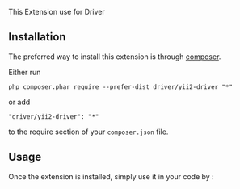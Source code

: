 This Extension use for Driver

Installation
------------

The preferred way to install this extension is through [composer](http://getcomposer.org/download/).

Either run

```
php composer.phar require --prefer-dist driver/yii2-driver "*"
```

or add

```
"driver/yii2-driver": "*"
```

to the require section of your `composer.json` file.


Usage
-----

Once the extension is installed, simply use it in your code by  :

<?= \driver\purchase\AutoloadExample::widget(); ?>